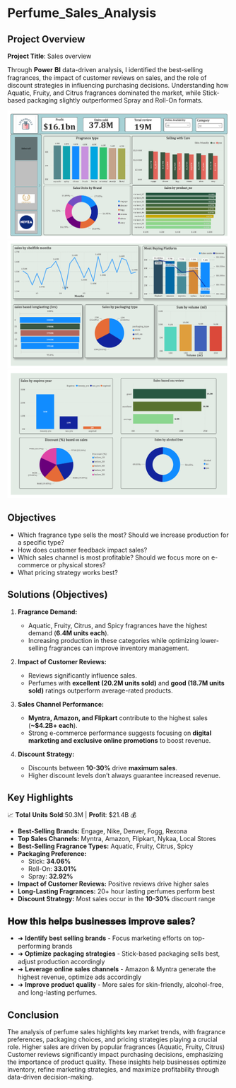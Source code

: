 # Perfume_Sales_Analysis

## Project Overview

**Project Title**: Sales overview 

Through 𝐏𝐨𝐰𝐞𝐫 𝐁𝐈 data-driven analysis, I identified the best-selling fragrances, the impact of customer reviews on sales, and the role of discount strategies in influencing purchasing decisions. Understanding how Aquatic, Fruity, and Citrus fragrances dominated the market, while Stick-based packaging slightly outperformed Spray and Roll-On formats.

![image alt](https://github.com/Anandakrishh/dashboard_image/blob/73474d3be22c4a5b3e237bbc34482eda85c86a53/Screenshot%202025-05-20%20210952.png)
![image alt](https://github.com/Anandakrishh/dashboard_image/blob/73474d3be22c4a5b3e237bbc34482eda85c86a53/Screenshot%202025-05-20%20211002.png)
![image alt](https://github.com/Anandakrishh/dashboard_image/blob/73474d3be22c4a5b3e237bbc34482eda85c86a53/Screenshot%202025-05-20%20211012.png)

## Objectives

- Which fragrance type sells the most? Should we increase production for a specific type?
- How does customer feedback impact sales?
- Which sales channel is most profitable? Should we focus more on e-commerce or physical stores?
- What pricing strategy works best?

## Solutions (Objectives)

1. **Fragrance Demand:**  
   - Aquatic, Fruity, Citrus, and Spicy fragrances have the highest demand (**6.4M units each**).  
   - Increasing production in these categories while optimizing lower-selling fragrances can improve inventory management.  

2. **Impact of Customer Reviews:**  
   - Reviews significantly influence sales.  
   - Perfumes with **excellent (20.2M units sold)** and **good (18.7M units sold)** ratings outperform average-rated products.  

3. **Sales Channel Performance:**  
   - **Myntra, Amazon, and Flipkart** contribute to the highest sales (**~$4.2B+ each**).  
   - Strong e-commerce performance suggests focusing on **digital marketing and exclusive online promotions** to boost revenue.  

4. **Discount Strategy:**  
   - Discounts between **10-30%** drive **maximum sales**.  
   - Higher discount levels don’t always guarantee increased revenue.  

## Key Highlights  

📈 𝐓𝐨𝐭𝐚𝐥 𝐔𝐧𝐢𝐭𝐬 𝐒𝐨𝐥𝐝:50.3M | 𝐏𝐫𝐨𝐟𝐢𝐭: $21.4B 💰 

- **Best-Selling Brands:** Engage, Nike, Denver, Fogg, Rexona  
- **Top Sales Channels:** Myntra, Amazon, Flipkart, Nykaa, Local Stores  
- **Best-Selling Fragrance Types:** Aquatic, Fruity, Citrus, Spicy  
- **Packaging Preference:**  
  - Stick: **34.06%**  
  - Roll-On: **33.01%**  
  - Spray: **32.92%**  
- **Impact of Customer Reviews:** Positive reviews drive higher sales  
- **Long-Lasting Fragrances:** 20+ hour lasting perfumes perform best  
- **Discount Strategy:** Most sales occur in the **10-30%** discount range  


## 𝐇𝐨𝐰 𝐭𝐡𝐢𝐬 𝐡𝐞𝐥𝐩𝐬 𝐛𝐮𝐬𝐢𝐧𝐞𝐬𝐬𝐞𝐬 𝐢𝐦𝐩𝐫𝐨𝐯𝐞 𝐬𝐚𝐥𝐞𝐬?

- ➜ 𝐈𝐝𝐞𝐧𝐭𝐢𝐟𝐲 𝐛𝐞𝐬𝐭 𝐬𝐞𝐥𝐥𝐢𝐧𝐠 𝐛𝐫𝐚𝐧𝐝𝐬 - Focus marketing efforts on top-performing brands 
- ➜ 𝐎𝐩𝐭𝐢𝐦𝐢𝐳𝐞 𝐩𝐚𝐜𝐤𝐚𝐠𝐢𝐧𝐠 𝐬𝐭𝐫𝐚𝐭𝐞𝐠𝐢𝐞𝐬 - Stick-based packaging sells best, adjust production accordingly 
- ➜ 𝐋𝐞𝐯𝐞𝐫𝐚𝐠𝐞 𝐨𝐧𝐥𝐢𝐧𝐞 𝐬𝐚𝐥𝐞𝐬 𝐜𝐡𝐚𝐧𝐧𝐞𝐥𝐬 - Amazon & Myntra generate the highest revenue, optimize ads accordingly 
- ➜ 𝐈𝐦𝐩𝐫𝐨𝐯𝐞 𝐩𝐫𝐨𝐝𝐮𝐜𝐭 𝐪𝐮𝐚𝐥𝐢𝐭𝐲 - More sales for skin-friendly, alcohol-free, and long-lasting perfumes.


## Conclusion

The analysis of perfume sales highlights key market trends, with fragrance preferences, packaging choices, and pricing strategies playing a crucial role.
Higher sales are driven by popular fragrances (Aquatic, Fruity, Citrus)
Customer reviews significantly impact purchasing decisions, emphasizing the importance of product quality.
These insights help businesses optimize inventory, refine marketing strategies, and maximize profitability through data-driven decision-making.
